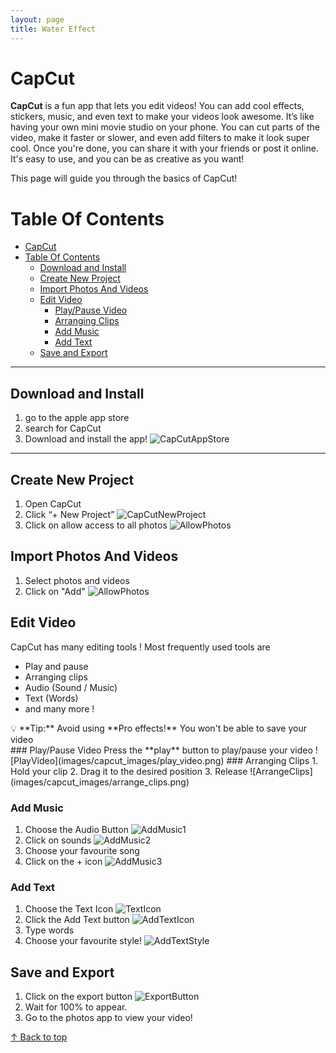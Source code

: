 ```yaml
---
layout: page
title: Water Effect
---
```

# CapCut
**CapCut** is a fun app that lets you edit videos! You can add cool effects, stickers, music, and even text to make your videos look awesome. It’s like having your own mini movie studio on your phone. You can cut parts of the video, make it faster or slower, and even add filters to make it look super cool. Once you're done, you can share it with your friends or post it online. It's easy to use, and you can be as creative as you want!

This page will guide you through the basics of CapCut!

# Table Of Contents
- [CapCut](#capcut)
- [Table Of Contents](#table-of-contents)
  - [Download and Install](#download-and-install)
  - [Create New Project](#create-new-project)
  - [Import Photos And Videos](#import-photos-and-videos)
  - [Edit Video](#edit-video)
    - [Play/Pause Video](#playpause-video)
    - [Arranging Clips](#arranging-clips)
    - [Add Music](#add-music)
    - [Add Text](#add-text)
  - [Save and Export](#save-and-export)

--------------------------------------------------------------------------------------------------------------------

## Download and Install

1. go to the apple app store
2. search for CapCut
3. Download and install the app!
![CapCutAppStore](images/capcut_images/capcutstore.png)

---

## Create New Project
1. Open CapCut
2. Click “+ New Project”
![CapCutNewProject](images/capcut_images/new_project.png)
3. Click on allow access to all photos
![AllowPhotos](images/capcut_images/allow_all_photos.png)

## Import Photos And Videos
1. Select photos and videos
2. Click on "Add"
![AllowPhotos](images/capcut_images/add_photos.png)

## Edit Video
CapCut has many editing tools !
Most frequently used tools are
- Play and pause
- Arranging clips
- Audio (Sound / Music)
- Text (Words)
- and many more !
<div markdown="span" class="alert alert-success">💡 **Tip:** Avoid using **Pro effects!** You won't be able to save your video
</div>
  ### Play/Pause Video
  Press the **play** button to play/pause your video
  ![PlayVideo](images/capcut_images/play_video.png)
  ### Arranging Clips
  1. Hold your clip
  2. Drag it to the desired position
  3. Release
  ![ArrangeClips](images/capcut_images/arrange_clips.png)

  ### Add Music
  1. Choose the Audio Button
  ![AddMusic1](images/capcut_images/add_music_1.png)
  2. Click on sounds
  ![AddMusic2](images/capcut_images/add_music_2.png)
  3. Choose your favourite song
  4. Click on the + icon
  ![AddMusic3](images/capcut_images/add_music_3.png)
  ### Add Text
  1. Choose the Text Icon
  ![TextIcon](images/capcut_images/text_icon.png)
  2. Click the Add Text button
  ![AddTextIcon](images/capcut_images/add_text_icon.png)
  3. Type words
  4. Choose your favourite style!
  ![AddTextStyle](images/capcut_images/add_text_style.png)
## Save and Export
1. Click on the export button
  ![ExportButton](images/capcut_images/export_button.png)
2. Wait for 100% to appear. 
3. Go to the photos app to view your video!
   

[↑ Back to top](#table-of-contents)

